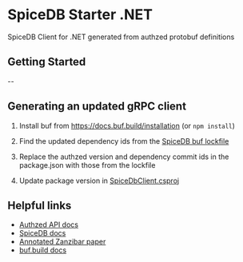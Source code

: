 # SpiceDB Starter .NET

SpiceDB Client for .NET generated from authzed protobuf definitions

## Getting Started

-- 

## Generating an updated gRPC client

1. Install buf from https://docs.buf.build/installation (or `npm install`)

2. Find the updated dependency ids from the [SpiceDB buf lockfile](https://github.com/authzed/api/blob/main/buf.lock)

3. Replace the authzed version and dependency commit ids in the package.json with those from the lockfile

4. Update package version in [SpiceDbClient.csproj](./SpiceDbClient/SpiceDbClient.csproj)

## Helpful links

- [Authzed API docs](https://buf.build/authzed/api/docs/main:authzed.api.v1)
- [SpiceDB docs](https://authzed.com/docs)
- [Annotated Zanzibar paper](https://zanzibar.tech/)
- [buf.build docs](https://buf.build/docs/introduction)
